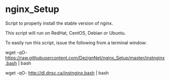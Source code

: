 # nginx_Setup
Script to properly install the stable version of nginx.

This script will run on RedHat, CentOS, Debian or Ubuntu.

To easily run this script, issue the following from a terminal window:

wget -qO- https://raw.githubusercontent.com/DezignNet/nginx_Setup/master/instnginx.bash | bash

wget -qO- http://dl.dnsc.ca/instnginx.bash | bash
